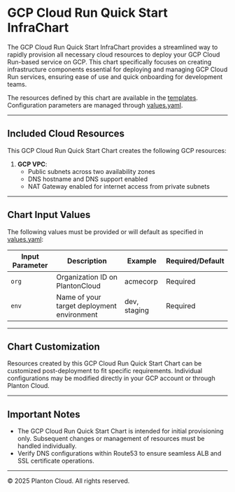 # GCP Cloud Run Quick Start InfraChart

The GCP Cloud Run Quick Start InfraChart provides a streamlined way to rapidly provision all necessary cloud resources
to deploy
your GCP Cloud Run-based service on GCP. This chart specifically focuses on creating infrastructure components essential
for
deploying and managing GCP Cloud Run services, ensuring ease of use and quick onboarding for development teams.

The resources defined by this chart are available in the [templates](templates). Configuration parameters are
managed through [values.yaml](values.yaml).

---

## Included Cloud Resources

This GCP Cloud Run Quick Start Chart creates the following GCP resources:

1. **GCP VPC**:
    - Public subnets across two availability zones
    - DNS hostname and DNS support enabled
    - NAT Gateway enabled for internet access from private subnets

---

## Chart Input Values

The following values must be provided or will default as specified in [values.yaml](values.yaml):

| Input Parameter | Description                                | Example      | Required/Default |
|-----------------|--------------------------------------------|--------------|------------------|
| `org`           | Organization ID on PlantonCloud            | acmecorp     | Required         |
| `env`           | Name of your target deployment environment | dev, staging | Required         |

---

## Chart Customization

Resources created by this GCP Cloud Run Quick Start Chart can be customized post-deployment to fit specific
requirements.
Individual configurations may be modified directly in your GCP account or through Planton Cloud.

---

## Important Notes

- The GCP Cloud Run Quick Start Chart is intended for initial provisioning only. Subsequent changes or management of
  resources
  must be handled individually.
- Verify DNS configurations within Route53 to ensure seamless ALB and SSL certificate operations.

---

© 2025 Planton Cloud. All rights reserved.

